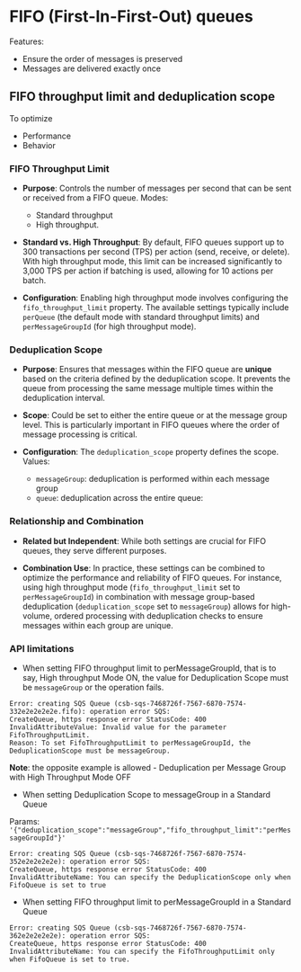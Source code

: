 # FIFO (First-In-First-Out) queues 

Features: 

* Ensure the order of messages is preserved
* Messages are delivered exactly once

## FIFO throughput limit and deduplication scope

To optimize 
* Performance
* Behavior

### FIFO Throughput Limit

- **Purpose**: Controls the number of messages per second that can be sent or received from a FIFO queue. Modes:
    * Standard throughput
    * High throughput.

- **Standard vs. High Throughput**: By default, FIFO queues support up to 300 transactions per second (TPS) per action (send, receive, or delete).
With high throughput mode, this limit can be increased significantly to 3,000 TPS per action if batching is used, allowing for 10 actions per batch.

- **Configuration**: Enabling high throughput mode involves configuring the `fifo_throughput_limit` property.
The available settings typically include `perQueue` (the default mode with standard throughput limits) and `perMessageGroupId` (for high throughput mode).

### Deduplication Scope

- **Purpose**: Ensures that messages within the FIFO queue are **unique** based on the criteria defined by the deduplication scope.
It prevents the queue from processing the same message multiple times within the deduplication interval.

- **Scope**: Could be set to either the entire queue or at the message group level.
This is particularly important in FIFO queues where the order of message processing is critical.

- **Configuration**: The `deduplication_scope` property defines the scope. Values:
    * `messageGroup`: deduplication is performed within each message group
    * `queue`: deduplication across the entire queue:

### Relationship and Combination

- **Related but Independent**: While both settings are crucial for FIFO queues, they serve different purposes.

- **Combination Use**: In practice, these settings can be combined to optimize the performance and reliability of FIFO queues.
For instance, using high throughput mode (`fifo_throughput_limit` set to `perMessageGroupId`) in combination with message group-based
deduplication (`deduplication_scope` set to `messageGroup`) allows for high-volume, ordered processing with
deduplication checks to ensure messages within each group are unique.

### API limitations

* When setting FIFO throughput limit to perMessageGroupId, that is to say, High throughput Mode ON, the value for Deduplication Scope must be `messageGroup` or the operation fails.

```shell
Error: creating SQS Queue (csb-sqs-7468726f-7567-6870-7574-332e2e2e2e2e.fifo): operation error SQS: 
CreateQueue, https response error StatusCode: 400
InvalidAttributeValue: Invalid value for the parameter FifoThroughputLimit.
Reason: To set FifoThroughputLimit to perMessageGroupId, the DeduplicationScope must be messageGroup.
```

**Note**: the opposite example is allowed - Deduplication per Message Group with High Throughput Mode OFF


* When setting Deduplication Scope to messageGroup in a Standard Queue

Params: `'{"deduplication_scope":"messageGroup","fifo_throughput_limit":"perMessageGroupId"}'`

```shell
Error: creating SQS Queue (csb-sqs-7468726f-7567-6870-7574-352e2e2e2e2e): operation error SQS:
CreateQueue, https response error StatusCode: 400
InvalidAttributeName: You can specify the DeduplicationScope only when FifoQueue is set to true
```


* When setting FIFO throughput limit to perMessageGroupId in a Standard Queue

```shell
Error: creating SQS Queue (csb-sqs-7468726f-7567-6870-7574-362e2e2e2e2e): operation error SQS:
CreateQueue, https response error StatusCode: 400
InvalidAttributeName: You can specify the FifoThroughputLimit only when FifoQueue is set to true.
```